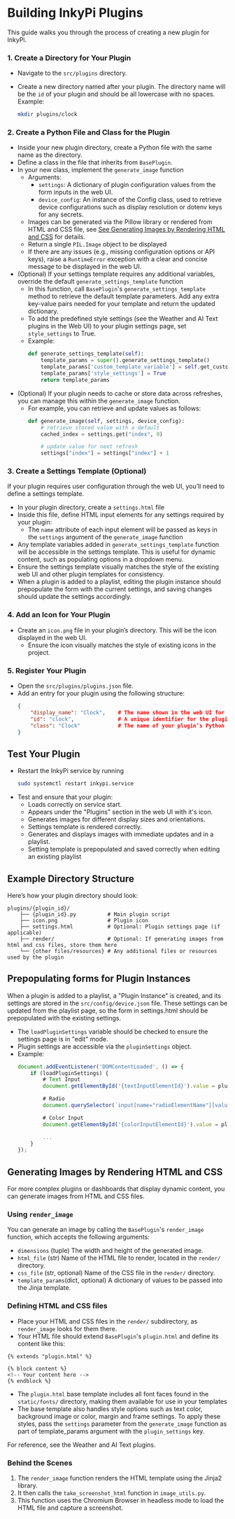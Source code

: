 # Building InkyPi Plugins

This guide walks you through the process of creating a new plugin for InkyPi. 

### 1. Create a Directory for Your Plugin

- Navigate to the `src/plugins` directory.
- Create a new directory named after your plugin. The directory name will be the `id` of your plugin and should be all lowercase with no spaces. Example:

  ```bash
  mkdir plugins/clock
  ```

### 2. Create a Python File and Class for the Plugin

- Inside your new plugin directory, create a Python file with the same name as the directory.
- Define a class in the file that inherits from `BasePlugin`.
- In your new class, implement the `generate_image` function
    - Arguments:
        - `settings`: A dictionary of plugin configuration values from the form inputs in the web UI.
        - `device_config`: An instance of the Config class, used to retrieve device configurations such as display resolution or dotenv keys for any secrets.
    - Images can be generated via the Pillow library or rendered from HTML and CSS file, see [See Generating Images by Rendering HTML and CSS](#generating-images-by-rendering-html-and-css) for details.
    - Return a single `PIL.Image` object to be displayed
    - If there are any issues (e.g., missing configuration options or API keys), raise a `RuntimeError` exception with a clear and concise message to be displayed in the web UI.
- (Optional) If your settings template requires any additional variables, override the default `generate_settings_template` function
    - In this function, call `BasePlugin`'s `generate_settings_template` method to retrieve the default template parameters. Add any extra key-value pairs needed for your template and return the updated dictionary.
    - To add the predefined style settings (see the Weather and AI Text plugins in the Web UI) to your plugin settings page, set `style_settings` to True.
    - Example:
        ```python
        def generate_settings_template(self):
            template_params = super().generate_settings_template()
            template_params['custom_template_variable'] = self.get_custom_variable()
            template_params['style_settings'] = True
            return template_params
        ```
- (Optional) If your plugin needs to cache or store data across refreshes, you can manage this within the `generate_image` function.
    - For example, you can retrieve and update values as follows:
        ```python
        def generate_image(self, settings, device_config):
            # retrieve stored value with a default
            cached_index = settings.get("index", 0)

            # update value for next refresh
            settings["index"] = settings["index"] + 1
        ```

### 3. Create a Settings Template (Optional)

If your plugin requires user configuration through the web UI, you’ll need to define a settings template.
- In your plugin directory, create a `settings.html` file
- Inside this file, define HTML input elements for any settings required by your plugin:
    - The `name` attribute of each input element will be passed as keys in the `settings` argument of the `generate_image` function
- Any template variables added in `generate_settings_template` function will be accessible in the settings template. This is useful for dynamic content, such as populating options in a dropdown menu.
- Ensure the settings template visually matches the style of the existing web UI and other plugin templates for consistency.
- When a plugin is added to a playlist, editing the plugin instance should prepopulate the form with the current settings, and saving changes should update the settings accordingly. 

### 4. Add an Icon for Your Plugin

- Create an `icon.png` file in your plugin’s directory. This will be the icon displayed in the web UI.
    - Ensure the icon visually matches the style of existing icons in the project.

### 5. Register Your Plugin

- Open the `src/plugins/plugins.json` file.
- Add an entry for your plugin using the following structure:
    ```json
    {
        "display_name": "Clock",    # The name shown in the web UI for the plugin.
        "id": "clock",              # A unique identifier for the plugin (use lowercase and avoid spaces)
        "class": "Clock"            # The name of your plugin’s Python class.
    }
    ```

## Test Your Plugin

- Restart the InkyPi service by running
    ```bash
    sudo systemctl restart inkypi.service
    ```
- Test and ensure that your plugin:
    - Loads correctly on service start.
    - Appears under the "Plugins" section in the web UI with it's icon.
    - Generates images for different display sizes and orientations.
    - Settings template is rendered correctly.
    - Generates and displays images with immediate updates and in a playlist.
    - Setting template is prepopulated and saved correctly when editing an existing playlist

## Example Directory Structure

Here’s how your plugin directory should look:

```
plugins/{plugin_id}/
    ├── {plugin_id}.py          # Main plugin script
    ├── icon.png                # Plugin icon
    ├── settings.html           # Optional: Plugin settings page (if applicable)
    ├── render/                 # Optional: If generating images from html and css files, store them here
    └── {other files/resources} # Any additional files or resources used by the plugin
```

## Prepopulating forms for Plugin Instances

When a plugin is added to a playlist, a "Plugin Instance" is created, and its settings are stored in the `src/config/device.json` file. These settings can be updated from the playlist page, so the form in settings.html should be prepopulated with the existing settings.

- The `loadPluginSettings` variable should be checked to ensure the settings page is in "edit" mode.
- Plugin settings are accessible via the `pluginSettings` object.
- Example:
    ```JavaScript
    document.addEventListener('DOMContentLoaded', () => {     
        if (loadPluginSettings) {
            # Text Input
            document.getElementById('{textInputElementId}').value = pluginSettings.textInpuElementName || '';

            # Radio
            document.querySelector(`input[name="radioElementName"][value="${pluginSettings.radioElementName}"]`).checked = true;

            # Color Input
            document.getElementById('{colorInputElementId}').value = pluginSettings.colorInputElementName

            ...
        }
    });
    ```

## Generating Images by Rendering HTML and CSS

For more complex plugins or dashboards that display dynamic content, you can generate images from HTML and CSS files.

### Using `render_image`
You can generate an image by calling the `BasePlugin`'s `render_image` function, which accepts the following arguments:
- `dimensions` (tuple)                  The width and height of the generated image.
- `html_file` (str)                     Name of the HTML file to render, located in the `render/` directory.
- `css_file` (str, optional)            Name of the CSS file in the `render/` directory.
- `template_params`(dict, optional)     A dictionary of values to be passed into the Jinja template.

### Defining HTML and CSS files
- Place your HTML and CSS files in the `render/` subdirectory, as `render_image` looks for them there.
- Your HTML file should extend `BasePlugin`'s `plugin.html` and define its content like this:
```
{% extends "plugin.html" %}

{% block content %}
<!-- Your content here -->
{% endblock %}
```
- The `plugin.html` base template includes all font faces found in the `static/fonts/` directory, making them available for use in your templates
- The base template also handles style options such as text color, background image or color, margin and frame settings. To apply these styles, pass the `settings` parameter from the `generate_image` function as part of template_params argument with the `plugin_settings` key.

For reference, see the Weather and AI Text plugins.

### Behind the Scenes
1. The `render_image` function renders the HTML template using the Jinja2 library.
2. It then calls the `take_screenshot_html` function in `image_utils.py`.
3. This function uses the Chromium Browser in headless mode to load the HTML file and capture a screenshot.
